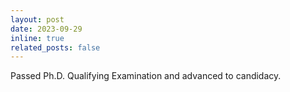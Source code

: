 ```yaml
---
layout: post
date: 2023-09-29
inline: true 
related_posts: false
---
```


Passed Ph.D. Qualifying Examination and advanced to candidacy.

